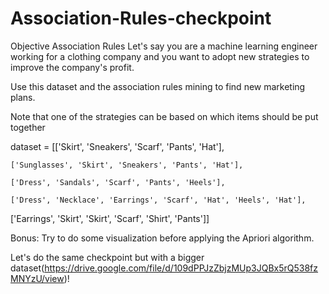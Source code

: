 # Association-Rules-checkpoint
Objective
Association Rules
Let's say you are a machine learning engineer working for a clothing company and you want to adopt new strategies to improve the company's profit.

Use this dataset and the association rules mining to find new marketing plans. 

Note that one of the strategies can be based on which items should be put together

dataset = [['Skirt', 'Sneakers', 'Scarf', 'Pants', 'Hat'],

    ['Sunglasses', 'Skirt', 'Sneakers', 'Pants', 'Hat'],

    ['Dress', 'Sandals', 'Scarf', 'Pants', 'Heels'],

    ['Dress', 'Necklace', 'Earrings', 'Scarf', 'Hat', 'Heels', 'Hat'],

   ['Earrings', 'Skirt', 'Skirt', 'Scarf', 'Shirt', 'Pants']]

Bonus: Try to do some visualization before applying the Apriori algorithm.

Let's do the same checkpoint but with a bigger dataset(https://drive.google.com/file/d/109dPPJzZbjzMUp3JQBx5rQ538fzMNYzU/view)!
